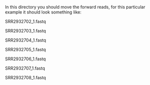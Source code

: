 In this directory you should move the forward reads, for this particular example it should look something like:

SRR2932702_1.fastq

SRR2932703_1.fastq

SRR2932704_1.fastq

SRR2932705_1.fastq

SRR2932706_1.fastq

SRR2932707_1.fastq

SRR2932708_1.fastq
